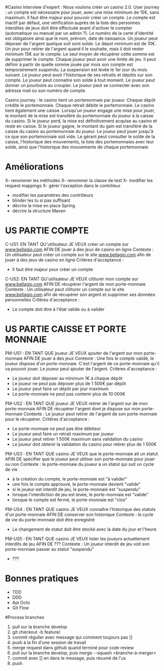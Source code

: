 #Casino
Interview d'expert :
Nous voulons créer un casino 2.0. User journey : un compte est nécessaire pour jouer, avec une mise minimum de 15€, sans
maximum. Il faut être majeur pour pouvoir créer un compte. Le compte est inactif par défaut, une vérification auprès de
la liste des personnes interdites de jeux doit être effectuée avant d'activer le compter (automatique ou manuel par un
admin ?). Le numéro de la carte d'identité est obligatoire ainsi que le nom, prénom, date de naissance. Un joueur peut
déposer de l'argent quelque soit sont solde. Le dépot minimum est de 10€. Un jour pour retirer de l'argent quand il le
souhaite, mais il doit rester minimum 15€ sur le compte. Le seul moyen de récupérer cette somme est de supprimer le
compte. Chaque joueur peut avoir une limite de jeu. Il peut définir à partir de quelle somme jouée par mois son compte
est temporairement suspendu. La suspension est levée le 1er jour du mois suivant. Le joueur peut avoir l'historique de
ses retraits et dépôts sur son compte. Le joueur peut connaitre son solde à tout moment. Le joueur peut donner un
pourboire au croupier. Le joueur peut se connecter avec son adresse mail ou son numéro de compte.

Casino journey : le casino tient un portemonnaie par joueur. Chaque dépôt crédite le portemonnaie. Chaque retrait débite
le portemonnaie. Le casino tient également une caisse. Lorsqu'un joueur engage une mise pour jouer, le montant de la
mise est transféré du portemonnaie du joueur à la caisse du casino. Si le joueur perd, la mise est définitivement
acquise au casino et reste en caisse. Si le joueur gagne, le montant du gain est transféré de la caisse du casino au
portemonnaie du joueur. Le joueur peut jouer jusqu'à ce que son portemonnaie soit vide. Le gérant peut consulter le
solde de la caisse, l'historique des mouvements, la liste des portemonnaies avec leur solde, ainsi que l'historique des
mouvements de chaque portemonnaie.

# Améliorations

X- renommer les méthodes 
X- renommer la classe de test
X- modifier les request mappings
X- gérer l'exception dans le contrôleur
- modifier les paramètres des contrôleurs
- blinder les tu si pas suffisant
- décrire la mise en place Spring
- décrire la structure Maven

# US PARTIE COMPTE
C-US1: EN TANT QU'utilisateur JE VEUX créer un compte sur www.bellagio.com AFIN DE jouer à des jeux de casino en ligne
Contexte : Un utilisateur peut créer un compte sur le site www.bellagio.com afin de jouer à des jeux de casino en ligne
Critères d'acceptance : 
- Il faut être majeur pour créer un compte

C-US2: EN TANT QU'utilisateur JE VEUX clôturer mon compte sur www.bellagio.com AFIN DE récupérer l'argent de mon
porte-monnaie Contexte : Un utilisateur peut clôturer un compte sur le site www.bellagio.com afin de récupérer son
argent et supprimer ses données personnelles Critères d'acceptance :

- Le compte doit être à l'état valide ou à valider

# US PARTIE CAISSE ET PORTE MONNAIE
PM-US1 : EN TANT QUE joueur JE VEUX ajouter de l'argent sur mon porte-monnaie AFIN DE jouer à des jeux
Contexte : Une fois le compte validé, le joueur dispose d'un porte-monnaie. C'est l'argent de ce porte-monnaie qu'il va pouvoir jouer. Le joueur peut ajouter de l'argent.
Critères d'acceptance : 
- Le joueur doit déposer au minimum 1€ à chaque dépôt
- Le joueur ne peut pas déposer plus de 1 500€ par dépôt
- Le joueur peut faire un dépôt par jour maximum
- Le porte-monnaie ne peut pas contenir plus de 10 000€

PM-US2 : EN TANT QUE joueur JE VEUX retirer de l'argent sur de mon porte-monnaie AFIN DE récupérer l'argent dont je dispose sur mon porte-monnaie
Contexte : Le joueur peut retirer de l'argent de son porte-monnaie pour le récupérer. 
Critères d'acceptance : 
- Le porte-monnaie ne peut pas être débiteur
- Le joueur peut faire un retrait maximum par joueur
- Le joueur peut retirer 1 500€ maximum sans validation du casino
- Le joueur doit obtenir la validation du casino pour retirer plus de 1 500€

PM-US3 : EN TANT QUE casino JE VEUX que le porte-monnaie ait un statut AFIN DE spécifier que le joueur peut utiliser son porte-monnaie pour jouer ou non
Contexte : le porte-monnaie du joueur a un statut qui suit un cycle de vie
- à la création du compte, le porte-monnaie est "à valider"
- une fois le compte approuvé, le porte-monnaie devient "valide"
- si le joueur est interdit de jeu, le porte-monnaie est "suspendu"
- lorsque l'interdiction de jeu est levée, le porte-monnaie est "valide"
- lorsque le compte est fermé, le porte-monnaie est "clos"

PM-US4 : EN TANT QUE casino JE VEUX connaître l'historique des statuts d'un porte-monnaie AFIN DE conserver son historique
Contexte : le cycle de vie du porte-monnaie doit être enregistré
- Le changement de statut doit être stocké avec la date du jour et l'heure

PM-US5 : EN TANT QUE casino JE VEUX lister les joueurs actuellement interdits de jeu AFIN DE ???
Contexte : Un joueur interdit de jeu voit son porte-monnaie passer au statut "suspendu"
- ???

# Bonnes pratiques

- TDD
- DDD
- Api Octo
- Git Flow

#Process branches
1. pull sur la branche develop
2. git checkout -b feature/<nom-us>
3. commit régulier avec message qui comment toujours pas [<nom-us>]
4. push à la fin d'une session de travail
5. merge request dans github quand terminé pour code review
6. pull sur la branche develop, puis merge --squash <branche-à-merger>
7. commit avec [<nom-us>] en dans le message, puis résumé de l'us 
8. push